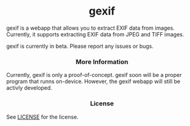 <h1 align="center">gexif</h1>
gexif is a webapp that allows you to extract EXIF data from images.
Currently, it supports extracting EXIF data from JPEG and TIFF images.

gexif is currently in beta. Please report any issues or bugs.

<h3 align="center">More Information</h3>
Currently, gexif is only a proof-of-concept. gexif soon will be a proper program that runns on-device. However, the gexif webapp will still be activly developed.

<h3 align="center">License</h3>

See [LICENSE](https://github.com/BlockArchitech/gexif/blob/master/LICENSE.md) for the license.
